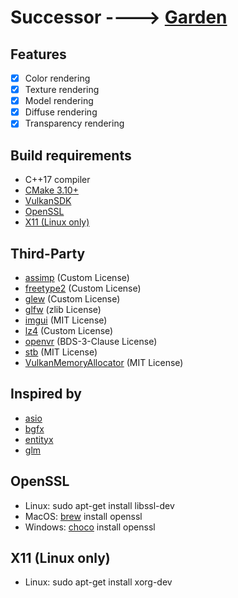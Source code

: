 # Successor ----> [Garden](https://github.com/cfnptr/garden)

## Features
- [x] Color rendering
- [x] Texture rendering
- [x] Model rendering
- [x] Diffuse rendering
- [x] Transparency rendering

## Build requirements
* C++17 compiler
* [CMake 3.10+](https://cmake.org/)
* [VulkanSDK](https://vulkan.lunarg.com/)
* [OpenSSL](https://www.openssl.org)
* [X11 (Linux only)](https://www.x.org/wiki/)

## Third-Party
* [assimp](https://github.com/assimp/assimp) (Custom License)
* [freetype2](https://www.freetype.org) (Custom License)
* [glew](https://github.com/nigels-com/glew) (Custom License)
* [glfw](https://github.com/glfw/glfw) (zlib License)
* [imgui](https://github.com/ocornut/imgui) (MIT License)
* [lz4](https://github.com/lz4/lz4) (Custom License)
* [openvr](https://github.com/ValveSoftware/openvr) (BDS-3-Clause License)
* [stb](https://github.com/nothings/stb) (MIT License)
* [VulkanMemoryAllocator](https://github.com/GPUOpen-LibrariesAndSDKs/VulkanMemoryAllocator) (MIT License)

## Inspired by
* [asio](https://github.com/chriskohlhoff/asio)
* [bgfx](https://github.com/bkaradzic/bgfx/)
* [entityx](https://github.com/alecthomas/entityx/)
* [glm](https://github.com/g-truc/glm)

## OpenSSL
* Linux: sudo apt-get install libssl-dev
* MacOS: [brew](https://brew.sh) install openssl
* Windows: [choco](https://chocolatey.org) install openssl

## X11 (Linux only)
* Linux: sudo apt-get install xorg-dev
